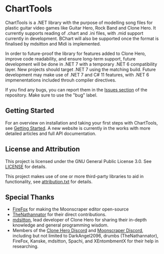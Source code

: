 # ChartTools
ChartTools is a .NET library with the purpose of modelling song files for plastic guitar video games like Guitar Hero, Rock Band and Clone Hero. It currently supports reading of .chart and .ini files, with .mid support currently in development. BChart will also be supported once the format is finalised by mdsitton and Midi is implemented.

In order to future-proof the library for features added to Clone Hero, improve code readability, and ensure long-term support, future development will be done in .NET 7 with a temporary .NET 6 compatibility layer. New projects should target .NET 7 using the matching build. Future development may make use of .NET 7 and C# 11 features, with .NET 6 impmenentations included throuh compiler directives.

If you find any bugs, you can report them in the [Issues section](https://github.com/TheBoxyBear/ChartTools/issues) of the repository. Make sure to use the "bug" label.

## Getting Started
For an overview on installation and taking your first steps with ChartTools, see [Getting Started](Docs/articles/GettingStarted.md). A new website is currently in the works with more detailed articles and full API documentation.

## License and Attribution
This project is licensed under the GNU General Public License 3.0. See [LICENSE](LICENSE) for details.

This project makes use of one or more third-party libraries to aid in functionality, see [attribution.txt](attribution.txt) for details.

## Special Thanks
- [FireFox](https://github.com/FireFox2000000) for making the Moonscraper editor open-source
- [TheNathannator](https://github.com/TheNathannator) for their direct contributions.
- [mdsitton](https://github.com/mdsitton), lead developer of Clone Hero for sharing their in-depth knowledge and general programming wisdom.
- Members of the [Clone Hero Discord](https://discord.gg/clonehero) and [Moonscraper Discord](https://discord.gg/wdnD83APhE), including but not limited to DarkAngel2096, drumbs (TheNathannator), FireFox, Kanske, mdsitton, Spachi, and XEntombmentX for their help in researching.
